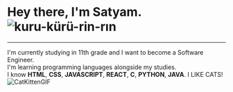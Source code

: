 
# Hey there, I'm Satyam. ![kuru-kürü-rin-rın](https://github.com/user-attachments/assets/44a79b4e-102b-43f4-8573-75342df2a337 "kuru kuru🤭")
---
I'm currently studying in 11th grade and I want to become a Software Engineer.<br>
I'm learning programming languages alongside my studies.<br>
I know **HTML**, **CSS**, **JAVASCRIPT**, **REACT**, **C**, **PYTHON**, **JAVA**.
I LIKE CATS!![CatKittenGIF](https://github.com/user-attachments/assets/90b0511f-0ed1-44cb-8e34-450bd5af66e0 "Meowww🐈")

  

      
